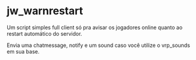 # jw_warnrestart
Um script simples full client só pra avisar os jogadores online quanto ao restart automático do servidor.

Envia uma chatmessage, notify e um sound caso você utilize o vrp_sounds em sua base.
